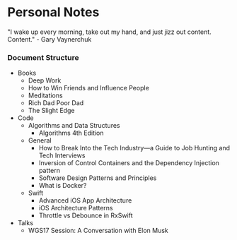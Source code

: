 # Personal Notes

"I wake up every morning, take out my hand, and just jizz out content. Content." - Gary Vaynerchuk

### Document Structure

- Books
  - Deep Work
  - How to Win Friends and Influence People
  - Meditations
  - Rich Dad Poor Dad
  - The Slight Edge
- Code
  - Algorithms and Data Structures
    - Algorithms 4th Edition
  - General
    - How to Break Into the Tech Industry—a Guide to Job Hunting and Tech Interviews
    - Inversion of Control Containers and the Dependency Injection pattern
    - Software Design Patterns and Principles
    - What is Docker?
  - Swift
    - Advanced iOS App Architecture
    - iOS Architecture Patterns
    - Throttle vs Debounce in RxSwift
- Talks
  - WGS17 Session: A Conversation with Elon Musk
